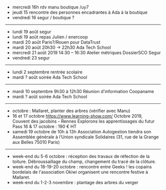 - mercredi 16h rdv manu boutique /uy7
- jeudi 15 rencontre des personnes encadrantes à Ada à la boutique
- vendredi 16 segur / boutique ?
---
- lundi 19 août segur
- lundi 19 août repas Julien / enercoop
- mardi 20 août Paris?/Rouen pour DataTrust
- mardi 20 août 20h30 -> 22h30 Ada Tech School
- mercredi 21 août 2019 14:30 – 16:30 Atelier métriques DossierSCO Segur
- vendredi 23 segur
---
- lundi 2 septembre rentrée scolaire
- mardi ? août soirée Ada Tech School
---
- mardi 10 septembre 9h30 à 12h30 Réunion d'information Coopaname
- mardi ? août soirée Ada Tech School
---
- octobre : Mallaret, planter des arbres (vérifier avec Manu)
- 16 et 17 octobre https://www.learning-show.com/ Octobre 2019, Couvent des jacobins - Rennes   Explorons les apprentissages du futur  Pass 16 & 17 octobre : 190 € HT
- samedi 19 octobre de 10h à 13h Association Autogestion tiendra son Assemblée générale à l’Union syndicale Solidaires (31, rue de la Grange aux Belles 75010 Paris) 

---

- week-end du 5-6 octobre : réception des travaux de réfection de la toiture. Débroussaillage du champ, changement du tracé de la clôture.
- week-end du 18-19-20 octobre : rencontre entre Geeks ! les copains bordelais de l'association Okiwi organisent une rencontre festive à Mallaret.
- week-end du 1-2-3 novembre : plantage des arbres du verger 


